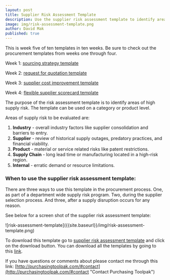 ```yaml
---
layout: post
title: Supplier Risk Assessment Template
description: Use the supplier risk assessment template to identify areas of high supply risk.
image: img/risk-assessment-template.png
author: David Mak
published: true
---
```


This is week five of ten templates in ten weeks. Be sure to check out the procurement templates from weeks one through four.

Week 1:	[sourcing strategy template]({{site.baseurl}}/2017/04/07/sourcing-strategy-template)

Week 2:	[request for quotation template]({{site.baseurl}}/2017/04/14/request-for-quotation-template)

Week 3:	[supplier cost improvement template]({{site.baseurl}}/2017/04/21/supplier-cost-improvement-template)

Week 4: [flexible supplier scorecard template]({{site.baseurl}}/2017/04/28/flexible-supplier-scorecard-template)

The purpose of the risk assessment template is to identify areas of high supply risk. The template can be used on a category or product level. <!--more-->

Areas of supply risk to be evaluated are:

1. **Industry** - overall industry factors like supplier consolidation and barriers to entry.
2. **Supplier** - review of historical supply outages, predatory practices, and financial viability.
3. **Product** - material or service related risks like patent restrictions.
4. **Supply Chain** - long lead time or manufacturing located in a high-risk region.
5. **Internal** - erratic demand or resource limitations.  

### When to use the supplier risk assessment template:
There are three ways to use this template in the procurement process. One, as part of a department wide supply risk program. Two, during the supplier selection process. And three, after a supply disruption occurs for any reason.

See below for a screen shot of the supplier risk assessment template:
 <div style="text-align:left" markdown="1">
  ![risk-assessment-template]({{site.baseurl}}/img/risk-assessment-template.png)
 </div>

 To download this template go to <a href="https://github.com/purchasingtoolpak/purchasingtoolpak/blob/master/supplier-integration/risk-assessment-template.xlsx">supplier risk assessment template</a> and click on the download button. You can download all the templates by going to this <a href="http://purchasingtoolpak.com/#team">link</a>.

 If you have questions or comments about please contact me through this link:
 [http://purchasingtoolpak.com/#contact](http://purchasingtoolpak.com/#contact "Contact Purchasing Toolpak")
